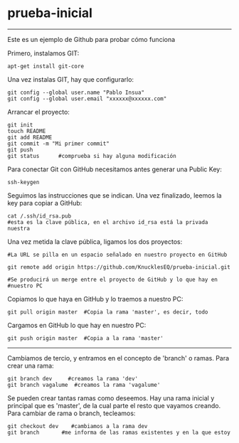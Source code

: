 # prueba-inicial
-----------------

Este es un ejemplo de Github para probar cómo funciona

Primero, instalamos GIT:
	
	apt-get install git-core

Una vez instalas GIT, hay que configurarlo:

	git config --global user.name "Pablo Insua"
	git config --global user.email "xxxxxx@xxxxxx.com"

Arrancar el proyecto:
	
	git init
	touch README
	git add README
	git commit -m "Mi primer commit"
	git push
	git status 		#comprueba si hay alguna modificación

Para conectar Git con GitHub necesitamos antes generar una Public Key:

	ssh-keygen

Seguimos las instrucciones que se indican. Una vez finalizado, leemos la key para copiar a GitHub:
	
	cat /.ssh/id_rsa.pub  
	#esta es la clave pública, en el archivo id_rsa está la privada nuestra

Una vez metida la clave pública, ligamos los dos proyectos:

	#La URL se pilla en un espacio señalado en nuestro proyecto en GitHub
	
	git remote add origin https://github.com/KnucklesEQ/prueba-inicial.git
	
	#Se producirá un merge entre el proyecto de GitHub y lo que hay en 
	#nuestro PC

Copiamos lo que haya en GitHub y lo traemos a nuestro PC:

	git pull origin master  #Copia la rama 'master', es decir, todo

Cargamos en GitHub lo que hay en nuestro PC:

	git push origin master  #Copia a la rama 'master'

--------------
Cambiamos de tercio, y entramos en el concepto de 'branch' o ramas. Para crear una rama:
	
	git branch dev     #creamos la rama 'dev'
	git branch vagalume  #creamos la rama 'vagalume'

Se pueden crear tantas ramas como deseemos. Hay una rama inicial y principal que es 'master', de la cual parte el resto que vayamos creando.
Para cambiar de rama o branch, tecleamos:

	git checkout dev	#cambiamos a la rama dev
	git branch		 #me informa de las ramas existentes y en la que estoy

